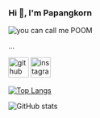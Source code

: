 ### Hi 👋, **I'm Papangkorn** 

![you can call me POOM](https://user-images.githubusercontent.com/4733304/69106249-04e1cd80-0a2b-11ea-995c-f55f49291290.png)

...




[<img src='https://cdn.jsdelivr.net/npm/simple-icons@3.0.1/icons/github.svg' alt='github' height='40'>](https://github.com/papangkorn00)  [<img src='https://cdn.jsdelivr.net/npm/simple-icons@3.0.1/icons/instagram.svg' alt='instagram' height='40'>](https://www.instagram.com/papaangkorn/)  

[![Top Langs](https://github-readme-stats.vercel.app/api/top-langs/?username=papangkorn00)](https://github.com/anuraghazra/github-readme-stats)

![GitHub stats](https://github-readme-stats.vercel.app/api?username=papangkorn00&show_icons=true)  

